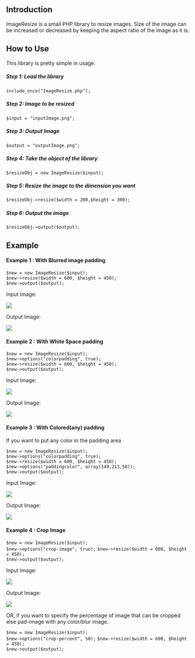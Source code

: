 ## Introduction
ImageResize is a small PHP library to resize images. Size of the image can be increased or decreased by keeping the aspect ratio of the image as it is. 

## How to Use
This library is pretty simple in usage.

##### Step 1: Load the library  
`include_once("ImageResize.php");`

##### Step 2: Image to be resized  
`$input = "inputImage.png";`

##### Step 3: Output Image  
`$output = "outputImage.png";`

##### Step 4: Take the object of the library  
`$resizeObj = new ImageResize($input);`

##### Step 5: Resize the image to the dimension you want  
`$resizeObj->resize($width = 200,$height = 300);`

##### Step 6: Output the image  
`$resizeObj->output($output);`

## Example 

#### Example 1 : With Blurred image padding

`$new = new ImageResize($input);`  
`$new->resize($width = 600, $height = 450);`  
`$new->output($output);`

Input Image:  

![](https://s21.postimg.org/j3khle79z/nature.jpg)

Output Image:  

![](https://s15.postimg.org/e0egc11p7/nature1.jpg)


#### Example 2 : With White Space padding
`$new = new ImageResize($input);`  
`$new->options("colorpadding", true);`  
`$new->resize($width = 600, $height = 450);`  
`$new->output($output);`  

Input Image:  

![](https://s21.postimg.org/j3khle79z/nature.jpg)

Output Image:

![](https://s22.postimg.org/axq7whz8h/nature1.jpg)

#### Example 3 : With Colored(any) padding 

If you want to put any color in the padding area

`$new = new ImageResize($input);`  
`$new->options("colorpadding", true);`  
`$new->resize($width = 600, $height = 450);`  
`$new->options("paddingcolor", array(149,213,50));`  
`$new->output($output);`  

Input Image:  

![](https://s21.postimg.org/j3khle79z/nature.jpg)

Output Image:  

![](https://s21.postimg.org/js4ve41ef/nature1.jpg)


#### Example 4 : Crop Image

`$new = new ImageResize($input);`  
`$new->options("crop-image", true);`
`$new->resize($width = 600, $height = 450);`  
`$new->output($output);`

Input Image:  

![](https://s21.postimg.org/j3khle79z/nature.jpg)

Output Image:  

![](https://s16.postimg.org/xv2f88f5x/nature1.jpg)

OR, if you want to specify the percentage of image that can be cropped else pad-image with any color/blur image.

`$new = new ImageResize($input);`  
`$new->options("crop-percent", 50);`
`$new->resize($width = 600, $height = 450);`  
`$new->output($output);`

